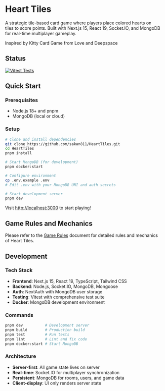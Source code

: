# Heart Tiles

A strategic tile-based card game where players place colored hearts on tiles to score points. Built with Next.js 15, React 19, Socket.IO, and MongoDB for real-time multiplayer gameplay.

Inspired by Kitty Card Game from Love and Deepspace

## Status

[![Vitest Tests](https://github.com/sakan811/HeartTiles/actions/workflows/web-app-test.yml/badge.svg)](https://github.com/sakan811/HeartTiles/actions/workflows/web-app-test.yml)

## Quick Start

### Prerequisites

- Node.js 18+ and pnpm
- MongoDB (local or cloud)

### Setup

```bash
# Clone and install dependencies
git clone https://github.com/sakan811/HeartTiles.git
cd HeartTiles
pnpm install

# Start MongoDB (for development)
pnpm docker:start

# Configure environment
cp .env.example .env
# Edit .env with your MongoDB URI and auth secrets

# Start development server
pnpm dev
```

Visit <http://localhost:3000> to start playing!

## Game Rules and Mechanics

Please refer to the [Game Rules](docs/game-rules.md) document for detailed rules and mechanics of Heart Tiles.

## Development

### Tech Stack

- **Frontend**: Next.js 15, React 19, TypeScript, Tailwind CSS
- **Backend**: Node.js, Socket.IO, MongoDB, Mongoose
- **Auth**: NextAuth with MongoDB user storage
- **Testing**: Vitest with comprehensive test suite
- **Docker**: MongoDB development environment

### Commands

```bash
pnpm dev          # Development server
pnpm build        # Production build
pnpm test         # Run tests
pnpm lint         # Lint and fix code
pnpm docker:start # Start MongoDB
```

### Architecture

- **Server-first**: All game state lives on server
- **Real-time**: Socket.IO for multiplayer synchronization
- **Persistent**: MongoDB for rooms, users, and game data
- **Client-display**: UI only renders server state
